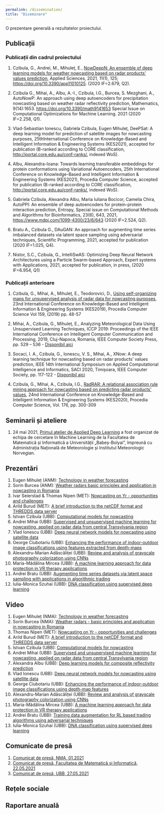 ```yaml
---
permalink: /dissemination/
title: "Diseminare"
---
```


O prezentare generală a rezultatelor proiectului.

## Publicații

### Publicații din cadrul proiectului

1. Czibula, G., Andrei, M., Mihuleț, E., [NowDeepN: An ensemble of deep learning models for weather nowcasting based on radar products' values prediction](https://weamyl.met.no/assets/files/applsci-11-00125.pdf), Applied Sciences, 2021, 11(1), 125; https://doi.org/10.3390/app11010125. (2020 IF=2.679, Q2).

2. Czibula G., Mihai, A., Albu, A.-I., Czibula, I.G., Burcea, S. Mezghani, A., AutoNowP: An approach using deep autoencoders for precipitation nowcasting based on  weather radar reflectivity prediction, Mathematics, 9(14):1653. https://doi.org/10.3390/math9141653 Special Issue on Computational Optimizations for Machine Learning. 2021 (2020 IF=2.258, Q1).
3. Vlad-Sebastian Ionescu, Gabriela Czibula, Eugen Mihuleț, DeePSat: A deep learning model for prediction of satellite images for nowcasting purposes, 25thInternational Conference on Knowledge-Based and Intelligent Information & Engineering Systems (KES2021), accepted for publication (B-ranked according to CORE classification, http://portal.core.edu.au/conf-ranks/, indexed WoS).
4. Albu, Alexandra-Ioana: Towards learning transferable embeddings for protein conformations using Variational Autoencoders, 25th International Conference on Knowledge-Based and Intelligent Information & Engineering Systems (KES2021), Procedia Computer Science, accepted for publication (B-ranked according to CORE classification, http://portal.core.edu.au/conf-ranks/, indexed WoS).
5. Gabriela Czibula, Alexandra Albu, Maria Iuliana Bocicor, Camelia Chira, AutoPPI: An ensemble of deep autoencoders for protein-protein interaction prediction, Entropy, Special issue on Computational Methods and Algorithms for Bioinformatics, 23(6), 643, 2021, https://www.mdpi.com/1099-4300/23/6/643 (2020 IF=2.524, Q2).
6. Bratu A., Czibula G., DAuGAN: An approach for augmenting time series imbalanced datasets via latent space sampling using adversarial techniques, Scientific Programming, 2021, accepted for publication (2020 IF=1.025, Q4).
7. Nistor, S.C., Czibula, G., IntelliSwAS: Optimizing Deep Neural Network Architectures using a Particle Swarm-based Approach,  Expert systems with Applications, 2021, accepted for publication, in press,  (2020 IF=6.954, Q1)

### Publicații anterioare

1. Czibula, G., Mihai, A., Mihuleț, E., Teodorovici, D., [Using self-organizing maps for unsupervised analysis of radar data for nowcasting purposes](https://weamyl.met.no/assets/files/KES2019.pdf), 23nd International Conference on Knowledge-Based and Intelligent Information & Engineering Systems (KES2019), Procedia Computer Science  Vol 159, (2019)  pp. 48-57

2. Mihai, A., Czibula, G., Mihuleț, E., Analyzing Meteorological Data Using Unsupervised Learning Techniques, ICCP 2019: Proceedings of the IEEE International Conference on Intelligent Computer Communication and Processing, 2019, Cluj-Napoca, Romania, IEEE Computer Society Press, pp. 529 – 536 - [Disponibil aici](https://ieeexplore.ieee.org/document/8959777)

3. Socaci, I. A.,  Czibula, G., Ionescu, V. S., Mihai, A., XNow: A deep learning technique for nowcasting based on radar products’ values prediction, IEEE 14th International Symposium on Applied Computational Intelligence and Informatics, SACI 2020, Timișoara, IEEE Computer Society, pp. 117-122 - [Disponibil aici](https://ieeexplore.ieee.org/document/9118849)

4. Czibula, G., Mihai, A., Czibula, I.G., [RadRAR:  A relational association rule mining approach for nowcasting based on predicting radar products' values](https://weamyl.met.no/assets/files/KES2020.pdf), 24nd International Conference on Knowledge-Based and Intelligent Information & Engineering Systems (KES2020), Procedia Computer Science, Vol. 176, pp. 300-309

## Seminarii și ateliere
1. 24 mai 2021, [Primul atelier de Applied Deep Learning](http://www.cs.ubbcluj.ro/weadl/) a fost organizat de echipa de cercetare în Machine Learning de la Facultatea de Matematică și Informatică a Universității „Babeș-Bolyai”, împreună cu Administrația Națională de Meteorologie și Institutul Meteorologic Norvegian.

## Prezentări
1. Eugen Mihuleț (ANM): [Technology in weather forecasting](http://www.cs.ubbcluj.ro/weadl/wp-content/uploads/2021/06/Technology%20in%20Weather%20Forecasting%20-%20Eugen%20Mihulet.pdf)
2. Sorin Burcea (ANM): [Weather radars basic principles and application in nowcasting in Romania](http://www.cs.ubbcluj.ro/weadl/wp-content/uploads/2021/06/Weather%20Radars%20-%20Burcea%20Sorin.pdf)
3. Ivar Seierstad & Thomas Nipen (MET): [Nowcasting on Yr - opportunities and challenges](http://www.cs.ubbcluj.ro/weadl/wp-content/uploads/2021/06/Nowcasting%20on%20Yr%20-%20Thomas%20Nipen.pdf)
4. Arild Burud (MET): [A brief introduction to the netCDF format and THREDDS data server](http://www.cs.ubbcluj.ro/weadl/wp-content/uploads/2021/06/Introduction%20to%20netCDF%20and%20THREDDS%20-%20Arild%20Burud.pdf)
5. Istvan Czibula (UBB): [Computational models for nowcasting](http://www.cs.ubbcluj.ro/weadl/wp-content/uploads/2021/06/Computational%20Models%20for%20Nowcasting%20-%20Istvan%20Czibula.pdf)
6. Andrei Mihai (UBB): [Supervised and unsupervised machine learning for nowcasting, applied on radar data from central Transylvania region](http://www.cs.ubbcluj.ro/weadl/wp-content/uploads/2021/06/ML%20for%20Nowcasting%20in%20Transylvania%20-%20Andrei%20Mihai.pdf)
7. Vlad Ionescu (UBB): [Deep neural network models for nowcasting using satellite data](http://www.cs.ubbcluj.ro/weadl/wp-content/uploads/2021/06/DNN%20models%20for%20satellite%20data%20-%20Ionescu%20Vlad.pdf)
8. George Ciubotariu (UBB): [Enhancing the performance of indoor-outdoor image classifications using features extracted from depth-maps](http://www.cs.ubbcluj.ro/weadl/wp-content/uploads/2021/06/Enhance%20performance%20of%20image%20classification%20-%20George%20Cuibotariu.pdf)
9. Alexandru-Marian Adăscăliței (UBB): [Review and analysis of grayscale photography colorization using CNNs](http://www.cs.ubbcluj.ro/weadl/wp-content/uploads/2021/06/Review%20of%20Grayscale%20Photo%20Colorization%20-%20Alexandru%20Marian%20Adascalitei.pdf)
10. Maria-Mădălina Mircea (UBB): [A machine learning approach for data protection in VR therapy applications](http://www.cs.ubbcluj.ro/weadl/wp-content/uploads/2021/06/ML%20Approach%20for%20Data%20Protection%20in%20VR%20-%20Mircea%20Maria-Madalina.pdf)
11. Andrei Bratu (UBB): [Augmenting time series datasets via latent space sampling with applications in algorithmic trading](http://www.cs.ubbcluj.ro/weadl/wp-content/uploads/2021/06/%20Augmenting%20time%20series%20datasets%20for%20algorithmic%20trading%20-%20Andrei%20Bratu.pdf)
12. Iulia-Monica Szuhai (UBB): [DNA classification using supervised deep learning](http://www.cs.ubbcluj.ro/weadl/wp-content/uploads/2021/06/DNA%20classification%20using%20DL%20-%20Szuhai%20Iulia-Monica.pdf)

## Video
1. Eugen Mihuleț (NMA): [Technology in weather forecasting](https://www.youtube.com/watch?v=_Jxk9NMJMZ4)
2. Sorin Burcea (NMA): [Weather radars - basic principles and application in nowcasting in Romania](https://www.youtube.com/watch?v=9XpdoY2vG98)
3. Thomas Nipen (MET): [Nowcasting on Yr - opportunities and challenges](https://www.youtube.com/watch?v=0iIty6GnlX8)
4. Arild Burud (MET): [A brief introduction to the netCDF format and THREDDS data server](https://www.youtube.com/watch?v=b2MfdSa4GYM)
5. Istvan Czibula (UBB): [Computational models for nowcasting](https://www.youtube.com/watch?v=gYIW8cRpihQ)
6. Andrei Mihai (UBB): [Supervised and unsupervised machine learning for nowcasting, applied on radar data from central Transylvania region](https://www.youtube.com/watch?v=upL4vKHCl4c)
7. Alexandra Albu (UBB): [Deep learning models for composite reflectivity prediction](https://www.youtube.com/watch?v=T_QkFAwGyXs)
8. Vlad Ionescu (UBB): [Deep neural network models for nowcasting using satellite data](https://www.youtube.com/watch?v=q7M-GBLNEpE)
9. George Ciubotariu (UBB): [Enhancing the performance of indoor-outdoor image classifications using depth-map features](https://www.youtube.com/watch?v=pTqlERdTMKE)
10. Alexandru-Marian Adăscăliței (UBB): [Review and analysis of grayscale photography colorization using CNNs](https://www.youtube.com/watch?v=a-_vIs1zoBc)
11. Maria-Mădălina Mircea (UBB): [A machine learning approach for data protection in VR therapy applications](https://www.youtube.com/watch?v=1SEGzw46-So)
12. Andrei Bratu (UBB): [Training data augmentation for RL based trading algorithms using adversarial techniques](https://www.youtube.com/watch?v=im3ChDq1P6o)
13. Iulia-Monica Szuhai (UBB): [DNA classification using supervised deep learning](https://www.youtube.com/watch?v=otT68PnfWaU)




##  Comunicate de presă
1. [Comunicat de presă, NMA, 01.2021](https://www.meteoromania.ro/wp-content/uploads/comunicate/Proiect_WeaMyL.pdf)
2. [Comunicat de presă, Facultatea de Matematică și Informatică, 22.05.2021](http://www.cs.ubbcluj.ro/weadl-2021/)
3. [Comunicat de presă, UBB, 27.05.2021](https://news.ubbcluj.ro/ubb-organizeaza-online-prima-editie-a-workshopului-in-invatare-profunda-aplicata-weadl2021/)

## Rețele sociale
## Raportare anuală

